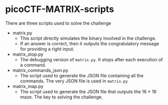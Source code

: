 # picoCTF-MATRIX-scripts

There are three scripts used to solve the challenge

* matrix.py
  * This script directly simulates the binary involved in the challenge.
  * If an answer is correct, then it outputs the congratulatory message for providing a right input.
* matrix_stop.py
  * The debugging version of `matrix.py`. It stops after each execution of a command.
* matrix_commands_json.py
  * The script used to generate the JSON file containing all the commands. The very JSON file is used in `matrix.py`
* matrix_map.py
  * The script used to generate the JSON file that outputs the 16 * 16 maze. The key to solving the challenge.

